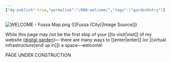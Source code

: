 ```yaml
---
{"dg-publish":true,"permalink":"/000-welcome/","tags":["gardenEntry"]}
---
```


![WELCOME - Fussa Map.png](/img/user/WELCOME%20-%20Fussa%20Map.png)
([[Fussa (City)\|Image Source]])

While this page may not be the first stop of your [[to visit\|visit]] of my website ([digital garden](https://maggieappleton.com/garden-history/))— there are many ways to [[enter\|enter]] (or [[virtual infrastructure\|end up in]]) a space—welcome!

PAGE UNDER CONSTRUCTION